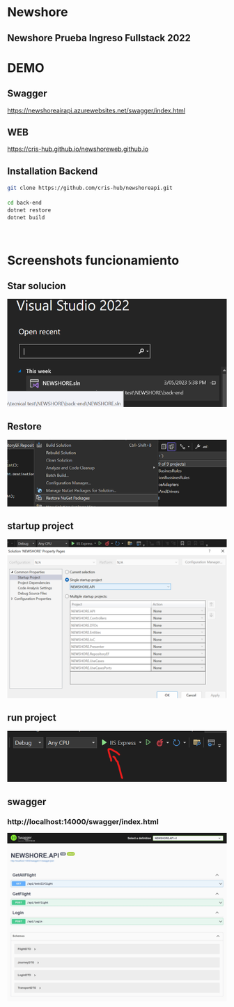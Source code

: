 
# Newshore 
## Newshore Prueba Ingreso Fullstack 2022


# DEMO
## Swagger
https://newshoreairapi.azurewebsites.net/swagger/index.html
## WEB
https://cris-hub.github.io/newshoreweb.github.io




## Installation Backend




```bash
git clone https://github.com/cris-hub/newshoreapi.git

cd back-end
dotnet restore
dotnet build

  
```

    

# Screenshots funcionamiento
## Star solucion


![start](docs/start%20project.png)

## Restore
![restore](docs/restores.png)

## startup project
![startup](docs/starupProject.png)

## run project
![run](docs/play.png)

## swagger 
### http://localhost:14000/swagger/index.html
![filter](docs/swagger.jfif)









